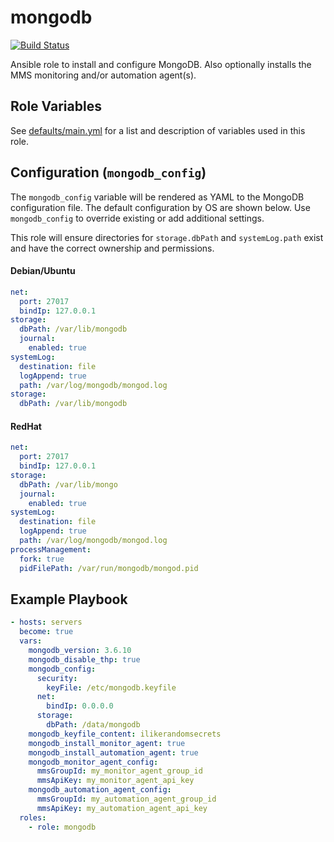 # mongodb

[![Build Status](https://travis-ci.org/bdclark/ansible-mongodb.svg?branch=master)](https://travis-ci.org/bdclark/ansible-mongodb)

Ansible role to install and configure MongoDB.
Also optionally installs the MMS monitoring and/or automation agent(s).

## Role Variables
See [defaults/main.yml](defaults/main.yml) for a list and description of
variables used in this role.

## Configuration (`mongodb_config`)
The `mongodb_config` variable will be rendered as YAML to the MongoDB
configuration file. The default configuration by OS are shown below.
Use `mongodb_config` to override existing or add additional settings.

This role will ensure directories for `storage.dbPath` and `systemLog.path`
exist and have the correct ownership and permissions.

#### Debian/Ubuntu
```yaml
net:
  port: 27017
  bindIp: 127.0.0.1
storage:
  dbPath: /var/lib/mongodb
  journal:
    enabled: true
systemLog:
  destination: file
  logAppend: true
  path: /var/log/mongodb/mongod.log
storage:
  dbPath: /var/lib/mongodb
```

#### RedHat
```yaml
net:
  port: 27017
  bindIp: 127.0.0.1
storage:
  dbPath: /var/lib/mongo
  journal:
    enabled: true
systemLog:
  destination: file
  logAppend: true
  path: /var/log/mongodb/mongod.log
processManagement:
  fork: true
  pidFilePath: /var/run/mongodb/mongod.pid
```

## Example Playbook
```yaml
- hosts: servers
  become: true
  vars:
    mongodb_version: 3.6.10
    mongodb_disable_thp: true
    mongodb_config:
      security:
        keyFile: /etc/mongodb.keyfile
      net:
        bindIp: 0.0.0.0
      storage:
        dbPath: /data/mongodb
    mongodb_keyfile_content: ilikerandomsecrets
    mongodb_install_monitor_agent: true
    mongodb_install_automation_agent: true
    mongodb_monitor_agent_config:
      mmsGroupId: my_monitor_agent_group_id
      mmsApiKey: my_monitor_agent_api_key
    mongodb_automation_agent_config:
      mmsGroupId: my_automation_agent_group_id
      mmsApiKey: my_automation_agent_api_key
  roles:
    - role: mongodb
```
